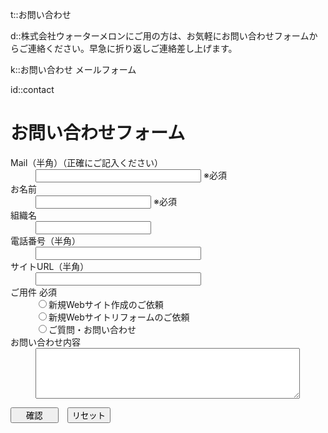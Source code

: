 t::お問い合わせ

d::株式会社ウォーターメロンにご用の方は、お気軽にお問い合わせフォームからご連絡ください。早急に折り返しご連絡差し上げます。

k::お問い合わせ メールフォーム

id::contact

# お問い合わせフォーム


<form method="post" action="mail.php">
    <dl>
    <dt>Mail（半角）（正確にご記入ください）</dt>
        <dd><input size="30" type="text" name="Email" /> ※必須</dd>
        <dt>お名前</dt>
        <dd><input size="20" type="text" name="お名前" /> ※必須</dd>
        <dt>組織名</dt>
        <dd><input size="20" type="text" name="組織名" /></dd>
        <dt>電話番号（半角）</dt>
        <dd><input size="30" type="text" name="電話番号" /></dd>
        <dt>サイトURL（半角）</dt>
        <dd><input size="30" type="text" name="url" /></dd>
        <dt>ご用件 必須</dt>
        <dd><input type="radio" name="ご用件" value="新規Webサイト作成のご依頼">新規Webサイト作成のご依頼<br />
            <input type="radio" name="ご用件" value="既存Webサイトリフォームのご依頼">新規Webサイトリフォームのご依頼<br />
            <input type="radio" name="ご用件" value="ご質問・お問い合わせ">ご質問・お問い合わせ
            </dd>
        <dt>お問い合わせ内容</dt>
        <dd><textarea name="お問い合わせ内容" cols="50" rows="5"></textarea></dd>
    </dl>
    <div class="contact_btn">
      <input type="submit" value="　 確認 　" />　<input type="reset" value="リセット" />
    </div>
  </form>